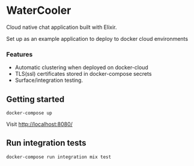 # WaterCooler

Cloud native chat application built with Elixir.

Set up as an example application to deploy to docker cloud environments

### Features

- Automatic clustering when deployed on docker-cloud
- TLS(ssl) certificates stored in docker-compose secrets
- Surface/integration testing.

## Getting started

```
docker-compose up
```

Visit [http://localhost:8080/](http://localhost:8080/)

## Run integration tests

```
docker-compose run integration mix test
```
